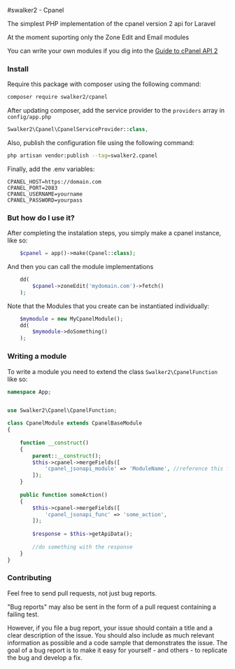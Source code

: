 #swalker2 - Cpanel

The simplest PHP implementation of the cpanel version 2 api for Laravel

At the moment suporting only the Zone Edit and Email modules 

You can write your own modules if you dig into the [Guide to cPanel API 2](https://documentation.cpanel.net/display/SDK/Guide+to+cPanel+API+2)
 
 
 ### Install
 
 Require this package with composer using the following command:
 ```bash
 composer require swalker2/cpanel
 ```
 
 After updating composer, add the service provider to the `providers` array in `config/app.php`
 ```php
 Swalker2\Cpanel\CpanelServiceProvider::class,
 ```
 
 Also, publish the configuration file using the following command:
 ```bash
 php artisan vendor:publish --tag=swalker2.cpanel
 ```

 Finally, add the .env variables:
 ```
CPANEL_HOST=https://domain.com
CPANEL_PORT=2083
CPANEL_USERNAME=yourname
CPANEL_PASSWORD=yourpass
 ```

### But how do I use it?
After completing the instalation steps, you simply make a cpanel instance, like so:
```php
	$cpanel = app()->make(Cpanel::class);
```


And then you can call the module implementations
```php
	dd(
		$cpanel->zoneEdit('mydomain.com')->fetch()
	);
```


Note that the Modules that you create can be instantiated individually:
```php
	$mymodule = new MyCpanelModule();
	dd(
		$mymodule->doSomething()
	);
```


### Writing a module
To write a module you need to extend the class ``Swalker2\CpanelFunction``
like so: 
```php
namespace App;


use Swalker2\Cpanel\CpanelFunction;

class CpanelModule extends CpanelBaseModule
{
    
    function __construct()
    {
        parent::__construct();
        $this->cpanel->mergeFields([
            'cpanel_jsonapi_module' => 'ModuleName', //reference this from the Guide to cPanel API 2
        ]);
    }
    
    public function someAction()
    {
        $this->cpanel->mergeFields([
            'cpanel_jsonapi_func' => 'some_action',
        ]);
                
        $response = $this->getApiData();
        
        //do something with the response
    }
}
```

### Contributing
Feel free to send pull requests, not just bug reports.

"Bug reports" may also be sent in the form of a pull request containing a failing test. 

However, if you file a bug report, your issue should contain a title and a clear description of the issue. You should also include as much relevant information as possible and a code sample that demonstrates the issue. The goal of a bug report is to make it easy for yourself - and others - to replicate the bug and develop a fix.
